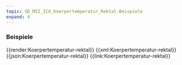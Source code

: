 ```yaml
---
topic: SD_MII_ICU_Koerpertemperatur_Rektal-Beispiele
expand: 4
---
```

### Beispiele


<tabs>
    <tab title="Übersicht">      
        {{render:Koerpertemperatur-rektal}}
    </tab>
    <tab title="XML">      
        {{xml:Koerpertemperatur-rektal}}
    </tab>
    <tab title="JSON">
        {{json:Koerpertemperatur-rektal}}
    </tab>
    <tab title="Link">
        {{link:Koerpertemperatur-rektal}}
    </tab>
</tabs>
